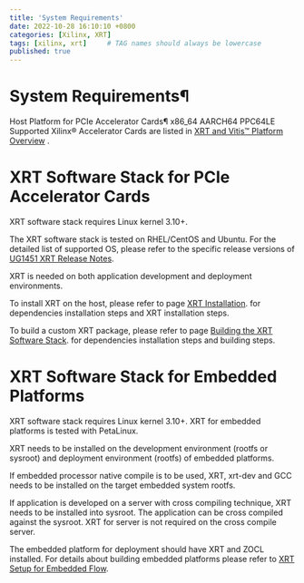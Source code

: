```yaml
---
title: 'System Requirements'
date: 2022-10-28 16:10:10 +0800
categories: [Xilinx, XRT]
tags: [xilinx, xrt]     # TAG names should always be lowercase
published: true
---
```



# System Requirements¶

Host Platform for PCIe Accelerator Cards¶
x86_64
AARCH64
PPC64LE
Supported Xilinx® Accelerator Cards are listed in [XRT and Vitis™ Platform Overview](https://xilinx.github.io/XRT/master/html/platforms.html) .

# XRT Software Stack for PCIe Accelerator Cards

XRT software stack requires Linux kernel 3.10+.

The XRT software stack is tested on RHEL/CentOS and Ubuntu. For the detailed list of supported OS, please refer to the specific release versions of [UG1451 XRT Release Notes](https://www.xilinx.com/support/documentation-navigation/see-all-versions.html?xlnxproducttypes=Design%20Tools&xlnxdocumentid=UG1451).

XRT is needed on both application development and deployment environments.

To install XRT on the host, please refer to page [XRT Installation](https://xilinx.github.io/XRT/master/html/install.html). for dependencies installation steps and XRT installation steps.

To build a custom XRT package, please refer to page [Building the XRT Software Stack](https://xilinx.github.io/XRT/master/html/build.html). for dependencies installation steps and building steps.

# XRT Software Stack for Embedded Platforms

XRT software stack requires Linux kernel 3.10+. XRT for embedded platforms is tested with PetaLinux.

XRT needs to be installed on the development environment (rootfs or sysroot) and deployment environment (rootfs) of embedded platforms.

If embedded processor native compile is to be used, XRT, xrt-dev and GCC needs to be installed on the target embedded system rootfs.

If application is developed on a server with cross compiling technique, XRT needs to be installed into sysroot. The application can be cross compiled against the sysroot. XRT for server is not required on the cross compile server.

The embedded platform for deployment should have XRT and ZOCL installed. For details about building embedded platforms please refer to [XRT Setup for Embedded Flow](https://xilinx.github.io/XRT/master/html/yocto.html).


